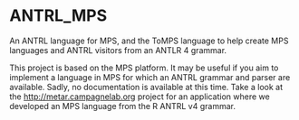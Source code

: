 # ANTRL_MPS
An ANTRL language for MPS, and the ToMPS language to help create MPS languages and ANTRL visitors from an ANTLR 4 grammar. 

This project is based on the MPS platform. It may be useful if you aim to implement a language in MPS for which an ANTRL grammar and parser are available. Sadly, no  documentation is available at this time. Take a look at the http://metar.campagnelab.org project for an application where we developed an MPS language from the R ANTRL v4 grammar.
